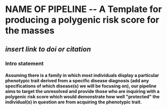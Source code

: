# **NAME OF PIPELINE** -- A Template for producing a polygenic risk score for the masses
## *insert link to doi or citation*
### Intro statement 
#### Assuming there is a family in which most individuals display a particular phenotypic trait derived from a specific disease diagnosis (**add any specifications of which disease(s) we will be focusing on**), our pipeline aims to target the unresolved and provide those who are inquiring with a polygenic risk score which would demonstrate how well "protected" the individual(s) in question are from acquiring the phenotypic trait.
